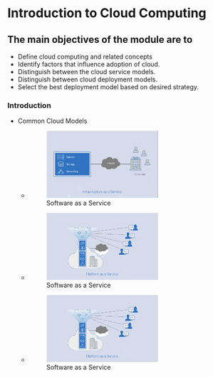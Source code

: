 # Introduction to Cloud Computing

## The main objectives of the module are to
 - Define cloud computing and related concepts
 - Identify factors that influence adoption of cloud.
 - Distinguish between the cloud service models.
 - Distinguish between cloud deployment models.
 - Select the best deployment model based on desired strategy.

### Introduction
 - Common Cloud Models
   - <figure>
        <img src="./images/iaas.png"
            alt="Infrastructure as a Service"
            width="250" height="150">
        <figcaption>Software as a Service</figcaption>
      </figure>
   - <figure>
        <img src="./images/paas.png"
            alt="Platform as a Service"
            width="250" height="150">
        <figcaption>Software as a Service</figcaption>
      </figure>
   - <figure>
        <img src="./images/paas.png"
            alt="Software as a Service"
            width="250" height="150">
        <figcaption>Software as a Service</figcaption>
      </figure>

